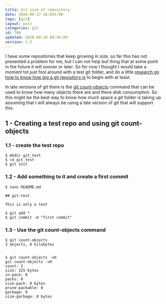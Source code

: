 ```yaml
---
title: Git size of repository
date: 2020-09-17 16:035:00
tags: [git]
layout: post
categories: git
id: 706
updated: 2020-09-18 09:44:09
version: 1.3
---
```


I have some repositories that keep growing in size, so far this has not presented a problem for me, but I can not help but thing that at some point in the future it will sooner or later. So for now I thought I would take a moment tot just fool around with a test git folder, and do a little [research on how to know how big a git repository is](https://stackoverflow.com/questions/8185276/find-size-of-git-repository) to begin with at least. 

In late versions of git there is the [git count-objects](https://git-scm.com/docs/git-count-objects) command that can be used to know how many objects there are and there disk consumption. So this might be the best way to know how much space a git folder is taking up assuming that I will always be using a late version of git that will support this.


<!-- more -->

## 1 - Creating a test repo and using git count-objects

### 1.1 - create the test repo

```
$ mkdir git_test
$ cd git_test
$ git init
```

### 1.2 - Add something to it and create a first commit

```
$ nano README.md
```

```
## git-test
 
This is only a test
```

```
$ git add *
$ git commit -m "first commit"
```


### 1.3 - Use the git count-objects command

```
$ git count-objects
3 objects, 0 kilobytes
```

```

$ git count-objects -vH
git count-objects -vH
count: 3
size: 225 bytes
in-pack: 0
packs: 0
size-pack: 0 bytes
prune-packable: 0
garbage: 0
size-garbage: 0 bytes
```
